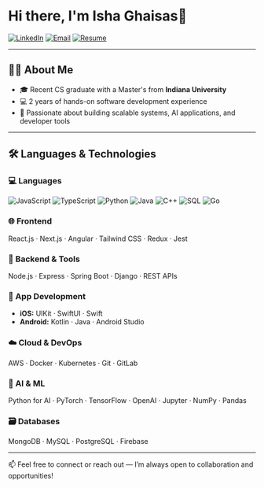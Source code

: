 # Hi there, I'm Isha Ghaisas👋

[![LinkedIn](https://img.shields.io/badge/LinkedIn-blue?style=flat&logo=linkedin)]((https://www.linkedin.com/in/isha-ghaisas/))
[![Email](https://img.shields.io/badge/Email-D14836?style=flat&logo=gmail&logoColor=white)](mailto:isha.ghaisas@gmail.com)
[![Resume](https://img.shields.io/badge/Resume-grey?style=flat&logo=adobeacrobatreader)]([https://linktoresume.com](https://drive.google.com/file/d/1cFUkDKO16O08M9epgjUiqxa4e8dLDvJ0/view?usp=sharing))

---

## 👨‍💻 About Me

- 🎓 Recent CS graduate with a Master's from **Indiana University**
- 💻 2 years of hands-on software development experience
- 🤖 Passionate about building scalable systems, AI applications, and developer tools

---

## 🛠 Languages & Technologies

### 💻 Languages
![JavaScript](https://img.shields.io/badge/-JavaScript-F7DF1E?style=flat&logo=javascript)
![TypeScript](https://img.shields.io/badge/-TypeScript-3178C6?style=flat&logo=typescript)
![Python](https://img.shields.io/badge/-Python-3776AB?style=flat&logo=python)
![Java](https://img.shields.io/badge/-Java-007396?style=flat&logo=java)
![C++](https://img.shields.io/badge/-C++-00599C?style=flat&logo=c%2b%2b)
![SQL](https://img.shields.io/badge/-SQL-4479A1?style=flat&logo=mysql)
![Go](https://img.shields.io/badge/-Go-00ADD8?style=flat&logo=go)

### 🌐 Frontend
React.js · Next.js · Angular · Tailwind CSS · Redux · Jest

### 🔧 Backend & Tools
Node.js · Express · Spring Boot · Django · REST APIs

### 📱 App Development
- **iOS:** UIKit · SwiftUI · Swift  
- **Android:** Kotlin · Java · Android Studio

### ☁️ Cloud & DevOps
AWS · Docker · Kubernetes · Git · GitLab

### 🤖 AI & ML
Python for AI · PyTorch · TensorFlow · OpenAI · Jupyter  · NumPy · Pandas

### 🗃️ Databases
MongoDB · MySQL · PostgreSQL · Firebase

---

📫 Feel free to connect or reach out — I’m always open to collaboration and opportunities!

